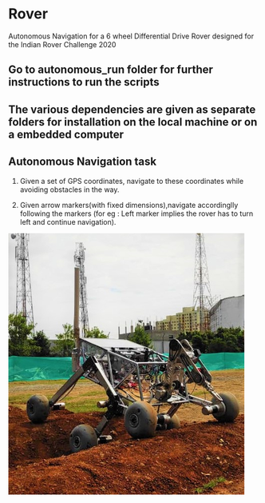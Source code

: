 # Rover
Autonomous Navigation for a 6 wheel Differential Drive Rover designed for the Indian Rover Challenge 2020

## Go to autonomous_run folder for further instructions to run the scripts

## The various dependencies are given as separate folders for installation on the local machine or on a embedded computer

## Autonomous Navigation task

1) Given a set of GPS coordinates, navigate to these coordinates while avoiding obstacles in the way.

2) Given arrow markers(with fixed dimensions),navigate accordinglly following the markers (for eg : Left marker implies the rover has to turn left and continue navigation).

![alt text](https://github.com/pvrohin/Rover/blob/master/rover/rover_competition.jpeg?raw=true)

